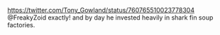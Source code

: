 https://twitter.com/Tony_Gowland/status/760765510023778304 @FreakyZoid exactly! and by day he invested heavily in shark fin soup factories.